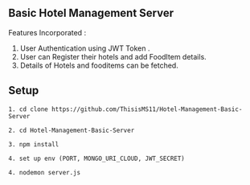 ## Basic Hotel Management Server

Features Incorporated :
1. User Authentication using JWT Token .
2. User can Register their hotels and add FoodItem details. 
3. Details of Hotels and fooditems  can be fetched.

## Setup

```
1. cd clone https://github.com/ThisisMS11/Hotel-Management-Basic-Server

2. cd Hotel-Management-Basic-Server

3. npm install 

4. set up env (PORT, MONGO_URI_CLOUD, JWT_SECRET)

4. nodemon server.js

```